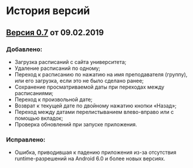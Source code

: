 # История версий

## [Версия 0.7](https://github.com/shults-s/SmtuSchedule/releases/tag/0.7) от 09.02.2019
### Добавлено:
- Загрузка расписаний с сайта университета;
- Удаление расписаний по одному;
- Переход к расписанию по нажатию на имя преподавателя (группу), или его загрузка, если это не было сделано ранее;
- Сохранение просматриваемой даты при переходах между расписаниями;
- Переход к произвольной дате;
- Возврат к текущей дате по двойному нажатию кнопки «Назад»;
- Переход между датами перелистыванием влево-вправо или с помощью вкладок;
- Проверка обновлений при запуске приложения.

### Исправлено:
- Ошибка, приводившая к падению приложения из-за отсутствия runtime-разрешений на Android 6.0 и более новых версиях.